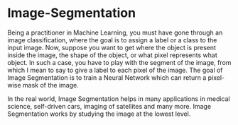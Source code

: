# Image-Segmentation
Being a practitioner in Machine Learning, you must have gone through an image classification, where the goal is to assign a label or a class to the input image. Now, suppose you want to get where the object is present inside the image, the shape of the object, or what pixel represents what object. In such a case, you have to play with the segment of the image, from which I mean to say to give a label to each pixel of the image. The goal of Image Segmentation is to train a Neural Network which can return a pixel-wise mask of the image.

In the real world, Image Segmentation helps in many applications in medical science, self-driven cars, imaging of satellites and many more. Image Segmentation works by studying the image at the lowest level.

